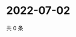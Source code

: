 # 2022-07-02

共 0 条

<!-- BEGIN WEIBO -->
<!-- 最后更新时间 Sat Jul 02 2022 21:22:43 GMT+0800 (China Standard Time) -->

<!-- END WEIBO -->
